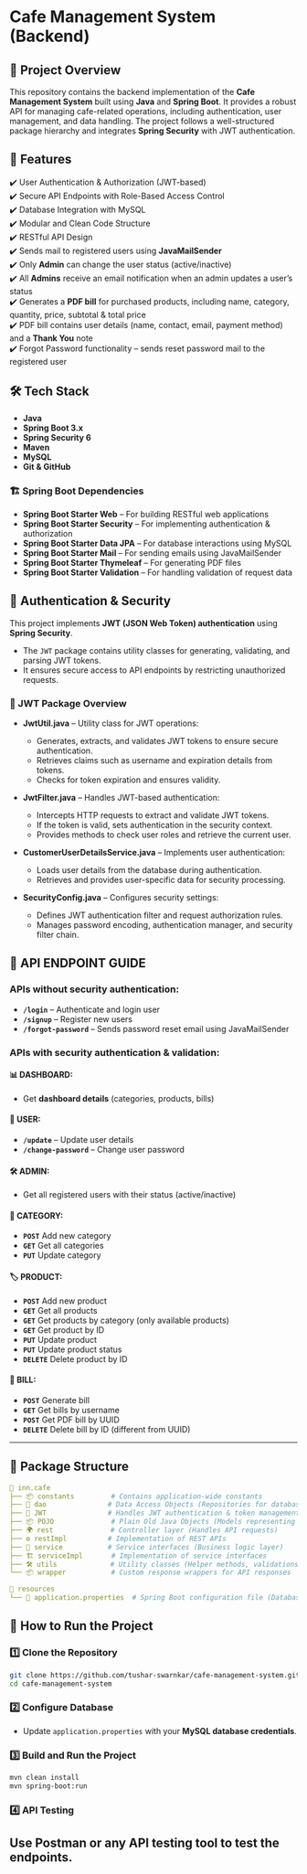 # Cafe Management System (Backend)

## 📌 Project Overview
This repository contains the backend implementation of the **Cafe Management System** built using **Java** and **Spring Boot**. It provides a robust API for managing cafe-related operations, including authentication, user management, and data handling. The project follows a well-structured package hierarchy and integrates **Spring Security** with JWT authentication.

## 📌 Features
✔️ User Authentication & Authorization (JWT-based)  
✔️ Secure API Endpoints with Role-Based Access Control  
✔️ Database Integration with MySQL  
✔️ Modular and Clean Code Structure  
✔️ RESTful API Design  
✔️ Sends mail to registered users using **JavaMailSender**  
✔️ Only **Admin** can change the user status (active/inactive)  
✔️ All **Admins** receive an email notification when an admin updates a user’s status  
✔️ Generates a **PDF bill** for purchased products, including name, category, quantity, price, subtotal & total price  
✔️ PDF bill contains user details (name, contact, email, payment method) and a **Thank You** note  
✔️ Forgot Password functionality – sends reset password mail to the registered user  

## 🛠️ Tech Stack
- **Java**
- **Spring Boot 3.x**
- **Spring Security 6**
- **Maven**
- **MySQL**
- **Git & GitHub**

### 🏗️ Spring Boot Dependencies
- **Spring Boot Starter Web** – For building RESTful web applications
- **Spring Boot Starter Security** – For implementing authentication & authorization
- **Spring Boot Starter Data JPA** – For database interactions using MySQL
- **Spring Boot Starter Mail** – For sending emails using JavaMailSender
- **Spring Boot Starter Thymeleaf** – For generating PDF files
- **Spring Boot Starter Validation** – For handling validation of request data

## 🔐 Authentication & Security
This project implements **JWT (JSON Web Token) authentication** using **Spring Security**. 
- The `JWT` package contains utility classes for generating, validating, and parsing JWT tokens.
- It ensures secure access to API endpoints by restricting unauthorized requests.

### 🔑 JWT Package Overview
- **JwtUtil.java** – Utility class for JWT operations:
  - Generates, extracts, and validates JWT tokens to ensure secure authentication.
  - Retrieves claims such as username and expiration details from tokens.
  - Checks for token expiration and ensures validity.

- **JwtFilter.java** – Handles JWT-based authentication:
  - Intercepts HTTP requests to extract and validate JWT tokens.
  - If the token is valid, sets authentication in the security context.
  - Provides methods to check user roles and retrieve the current user.

- **CustomerUserDetailsService.java** – Implements user authentication:
  - Loads user details from the database during authentication.
  - Retrieves and provides user-specific data for security processing.

- **SecurityConfig.java** – Configures security settings:
  - Defines JWT authentication filter and request authorization rules.
  - Manages password encoding, authentication manager, and security filter chain.


## 📖 API ENDPOINT GUIDE

### APIs without security authentication:
- **`/login`** – Authenticate and login user
- **`/signup`** – Register new users
- **`/forgot-password`** – Sends password reset email using JavaMailSender

### APIs with security authentication & validation:

#### 📊 DASHBOARD:
- Get **dashboard details** (categories, products, bills)

#### 👤 USER:
- **`/update`** – Update user details
- **`/change-password`** – Change user password

#### 🛠️ ADMIN:
- Get all registered users with their status (active/inactive)

#### 📂 CATEGORY:
- **`POST`** Add new category
- **`GET`** Get all categories
- **`PUT`** Update category

#### 🏷️ PRODUCT:
- **`POST`** Add new product
- **`GET`** Get all products
- **`GET`** Get products by category (only available products)
- **`GET`** Get product by ID
- **`PUT`** Update product
- **`PUT`** Update product status
- **`DELETE`** Delete product by ID

#### 🧾 BILL:
- **`POST`** Generate bill
- **`GET`** Get bills by username
- **`POST`** Get PDF bill by UUID
- **`DELETE`** Delete bill by ID (different from UUID)

---

## 📂 Package Structure
```yaml
📂 inn.cafe
├── 📦 constants         # Contains application-wide constants
├── 📂 dao               # Data Access Objects (Repositories for database interactions)
├── 🔐 JWT               # Handles JWT authentication & token management
├── 📦 POJO              # Plain Old Java Objects (Models representing database entities)
├── 🌍 rest              # Controller layer (Handles API requests)
├── ⚙️ restImpl          # Implementation of REST APIs
├── 🔧 service           # Service interfaces (Business logic layer)
├── 🏗️ serviceImpl       # Implementation of service interfaces
├── 🛠️ utils             # Utility classes (Helper methods, validations, etc.)
└── 📦 wrapper           # Custom response wrappers for API responses

📂 resources
└── 📄 application.properties  # Spring Boot configuration file (Database, JWT settings, etc.)
```

## 🚀 How to Run the Project
### 1️⃣ Clone the Repository
```sh
git clone https://github.com/tushar-swarnkar/cafe-management-system.git
cd cafe-management-system
```

### 2️⃣ Configure Database
- Update `application.properties` with your **MySQL database credentials**.

### 3️⃣ Build and Run the Project
```sh
mvn clean install
mvn spring-boot:run
```

### 4️⃣ API Testing
Use **Postman** or any API testing tool to test the endpoints.
---

